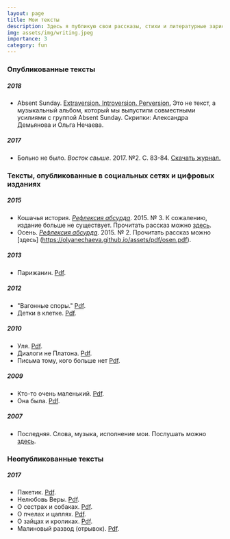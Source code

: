 ```yaml
---
layout: page
title: Мои тексты
description: Здесь я публикую свои рассказы, стихи и литературные зарисовки  
img: assets/img/writing.jpeg
importance: 3
category: fun
---
```


### Опубликованные тексты

##### 2018
- Absent Sunday. [Extraversion. Introversion. Perversion.](https://open.spotify.com/album/5cDEbCifPstSvrWkjc4KeC) Это не текст, а музыкальный альбом, который мы выпустили совместными усилиями с группой Absent Sunday. Скрипки: Александра Демьянова и Ольга Нечаева.

##### 2017
- Больно не было. *Восток свыше*. 2017. №2. С. 83-84. [Скачать журнал.](https://olyanechaeva.github.io/assets/pdf/Vostok43.pdf)

### Тексты, опубликованные в социальных сетях и цифровых изданиях

##### 2015
- Кошачья история. *[Рефлексия абсурда](https://www.facebook.com/refleksiya/)*. 2015. № 3. К сожалению, издание больше не существует. Прочитать рассказ можно [здесь](https://olyanechaeva.github.io/assets/pdf/koshachia_istoriia.pdf).
- Осень. *[Рефлексия абсурда](https://www.facebook.com/refleksiya/)*. 2015. № 2. Прочитать рассказ можно [здесь] (https://olyanechaeva.github.io/assets/pdf/osen.pdf).

##### 2013
- Парижанин. [Pdf](https://olyanechaeva.github.io/assets/pdf/parizhanin.pdf).

##### 2012
- "Вагонные споры." [Pdf](https://olyanechaeva.github.io/assets/pdf/vagonnye_spory.pdf).
- Детки в клетке. [Pdf](https://olyanechaeva.github.io/assets/pdf/detki_v_kletke.pdf).

##### 2010
- Уля. [Pdf](https://olyanechaeva.github.io/assets/pdf/ulia.pdf).
- Диалоги не Платона. [Pdf](https://olyanechaeva.github.io/assets/pdf/dialogi.pdf).
- Письма тому, кого больше нет [Pdf](https://olyanechaeva.github.io/assets/pdf/pisma).

##### 2009
- Кто-то очень маленький. [Pdf](https://olyanechaeva.github.io/assets/pdf/kto-to.pdf).
- Она была. [Pdf](https://olyanechaeva.github.io/assets/pdf/ona_byla.pdf).

##### 2007
- Последняя. Слова, музыка, исполнение мои. Послушать можно [здесь](https://olyanechaeva.github.io/assets/music/posledniia.mp3).

### Неопубликованные тексты

##### 2017
- Пакетик. [Pdf](https://olyanechaeva.github.io/assets/pdf/paketik.pdf).
- Нелюбовь Веры. [Pdf](https://olyanechaeva.github.io/assets/pdf/neliubov_very.pdf).
- О сестрах и собаках. [Pdf](https://olyanechaeva.github.io/assets/pdf/o_sestrakh_i_sobakakh.pdf).
- О пчелах и цаплях. [Pdf](https://olyanechaeva.github.io/assets/pdf/o_pchelakh_i_tsapliakh.pdf).
- О зайцах и кроликах. [Pdf](https://olyanechaeva.github.io/assets/pdf/o_zaitsakh_i_krolikakh.pdf).
- Малиновый развод (отрывок). [Pdf](https://olyanechaeva.github.io/assets/pdf/malinovyi_razvod.pdf).
